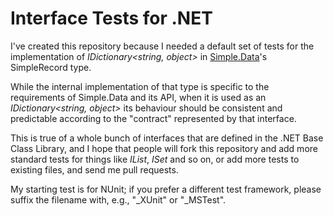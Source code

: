 # Interface Tests for .NET

I've created this repository because I needed a default set of tests for the
implementation of _IDictionary<string, object>_ in [Simple.Data](http://github.com/markrendle/Simple.Data)'s SimpleRecord
type.

While the internal implementation of that type is specific to the requirements
of Simple.Data and its API, when it is used as an _IDictionary<string, object>_
its behaviour should be consistent and predictable according to the "contract"
represented by that interface.

This is true of a whole bunch of interfaces that are defined in the .NET Base
Class Library, and I hope that people will fork this repository and add more
standard tests for things like _IList<T>_, _ISet<T>_ and so on, or add more tests
to existing files, and send me pull requests.

My starting test is for NUnit; if you prefer a different test framework, please suffix the filename with, e.g., "\_XUnit" or "\_MSTest".
